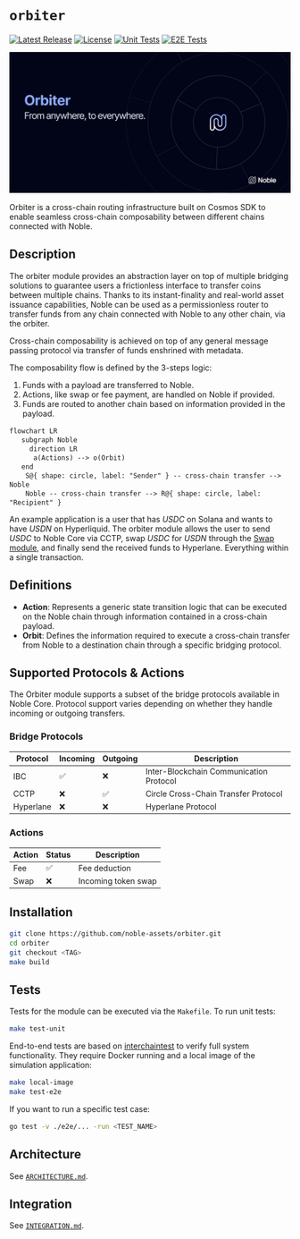 # `orbiter`

[![Latest Release](https://img.shields.io/github/v/release/noble-assets/orbiter?style=flat&logo=github&logoColor=white&label=latest&color=1E2457&labelColor=BAC3FF)](https://github.com/noble-assets/orbiter/releases/latest)
[![License](https://img.shields.io/badge/License-BUSL-red?label=license&labelColor=1E2457&color=BAC3FF)](https://github.com/noble-assets/orbiter/blob/main/LICENSE)
[![Unit Tests](https://img.shields.io/github/actions/workflow/status/noble-assets/orbiter/unit-tests.yaml?style=flat&logo=githubactions&logoColor=white&label=unit&labelColor=1E2457)](https://github.com/noble-assets/orbiter/actions/workflows/unit-tests.yaml)
[![E2E Tests](https://img.shields.io/github/actions/workflow/status/noble-assets/orbiter/e2e-tests.yaml?style=flat&logo=githubactions&logoColor=white&label=e2e&labelColor=1E2457)](https://github.com/noble-assets/orbiter/actions/workflows/e2e-tests.yaml)

![Banner](./.assets/banner.png)

Orbiter is a cross-chain routing infrastructure built on Cosmos SDK to enable seamless cross-chain
composability between different chains connected with Noble.

## Description

The orbiter module provides an abstraction layer on top of multiple bridging solutions to guarantee
users a frictionless interface to transfer coins between multiple chains. Thanks to its
instant-finality and real-world asset issuance capabilities, Noble can be used as a permissionless
router to transfer funds from any chain connected with Noble to any other chain, via the orbiter.

Cross-chain composability is achieved on top of any general message passing protocol via transfer of
funds enshrined with metadata.

The composability flow is defined by the 3-steps logic:

1. Funds with a payload are transferred to Noble.
2. Actions, like swap or fee payment, are handled on Noble if provided.
3. Funds are routed to another chain based on information provided in the payload.

```mermaid
flowchart LR
   subgraph Noble
     direction LR
      a(Actions) --> o(Orbit)
   end
    S@{ shape: circle, label: "Sender" } -- cross-chain transfer -->  Noble
    Noble -- cross-chain transfer --> R@{ shape: circle, label: "Recipient" }

```

An example application is a user that has _USDC_ on Solana and wants to have _USDN_ on Hyperliquid.
The orbiter module allows the user to send _USDC_ to Noble Core via CCTP, swap _USDC_ for _USDN_
through the [Swap module](https://github.com/noble-assets/swap), and finally send the received funds
to Hyperlane. Everything within a single transaction.

## Definitions

- **Action**: Represents a generic state transition logic that can be executed on the Noble chain
  through information contained in a cross-chain payload.
- **Orbit**: Defines the information required to execute a cross-chain transfer from Noble to a
  destination chain through a specific bridging protocol.

## Supported Protocols & Actions

The Orbiter module supports a subset of the bridge protocols available in Noble Core. Protocol
support varies depending on whether they handle incoming or outgoing transfers.

### Bridge Protocols

| Protocol  | Incoming | Outgoing | Description                             |
| --------- | -------- | -------- | --------------------------------------- |
| IBC       | ✅       | ❌       | Inter-Blockchain Communication Protocol |
| CCTP      | ❌       | ✅       | Circle Cross-Chain Transfer Protocol    |
| Hyperlane | ❌       | ❌       | Hyperlane Protocol                      |

### Actions

| Action | Status | Description         |
| ------ | ------ | ------------------- |
| Fee    | ✅     | Fee deduction       |
| Swap   | ❌     | Incoming token swap |

## Installation

```sh
git clone https://github.com/noble-assets/orbiter.git
cd orbiter
git checkout <TAG>
make build
```

## Tests

Tests for the module can be executed via the `Makefile`. To run unit tests:

```sh
make test-unit
```

End-to-end tests are based on
[interchaintest](https://github.com/strangelove-ventures/interchaintest) to verify full system
functionality. They require Docker running and a local image of the simulation application:

```sh
make local-image
make test-e2e
```

If you want to run a specific test case:

```sh
go test -v ./e2e/... -run <TEST_NAME>
```

## Architecture

See [`ARCHITECTURE.md`](./ARCHITECTURE.md).

## Integration

See [`INTEGRATION.md`](./INTEGRATION.md).
